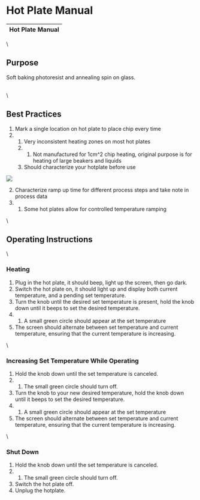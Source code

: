# Hot Plate Manual

| Hot Plate Manual |
| ---------------- |

\


## Purpose

Soft baking photoresist and annealing spin on glass.

\
\


## Best Practices

1. Mark a single location on hot plate to place chip every time
2.
   1. Very inconsistent heating zones on most hot plates
   2.
      1. Not manufactured for 1cm^2 chip heating, original purpose is for heating of large beakers and liquids
   3. Should characterize your hotplate before use

![](https://lh3.googleusercontent.com/WYfVDt0abYNOXX2Fi\_iroEAIb5VHuAy7fb9auPy7kqVQtK6x4t82GLi\_5BYltr4a5mqzT5EG-4FMyAPn09w9A7A7SXI75vha45Z-h6aUxaKBxC6Vx5MPISRACcavslC3wyrjSSry9-tREQGiFF3PeU0)

2. Characterize ramp up time for different process steps and take note in process data
3.
   1. Some hot plates allow for controlled temperature ramping

\


## Operating Instructions&#x20;

\


### Heating

1. Plug in the hot plate, it should beep, light up the screen, then go dark.
2. Switch the hot plate on, it should light up and display both current temperature, and a pending set temperature.
3. Turn the knob until the desired set temperature is present, hold the knob down until it beeps to set the desired temperature.&#x20;
4.
   1. A small green circle should appear at the set temperature
5. The screen should alternate between set temperature and current temperature, ensuring that the current temperature is increasing.

\


### Increasing Set Temperature While Operating

1. Hold the knob down until the set temperature is canceled.
2.
   1. The small green circle should turn off.
3. Turn the knob to your new desired temperature, hold the knob down until it beeps to set the desired temperature.&#x20;
4.
   1. A small green circle should appear at the set temperature
5. The screen should alternate between set temperature and current temperature, ensuring that the current temperature is increasing.

\


### Shut Down

1. Hold the knob down until the set temperature is canceled.
2.
   1. The small green circle should turn off.
3. Switch the hot plate off.
4. Unplug the hotplate.
